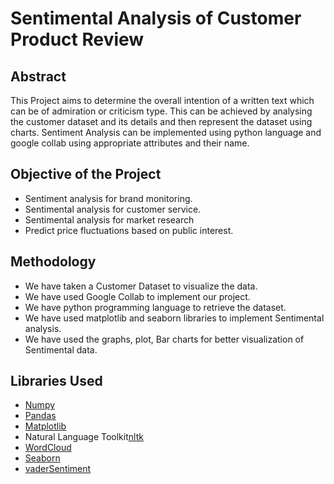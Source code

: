 # Sentimental Analysis of Customer Product Review

## Abstract 

This Project aims to determine the overall intention of a written text which can be of admiration or criticism type. 
This can be achieved by analysing the customer dataset and its details and then represent the dataset using charts. 
Sentiment Analysis can be implemented using python language and google collab using appropriate attributes and their name.

## Objective of the Project

* Sentiment analysis for brand monitoring.
* Sentimental analysis for customer service.
* Sentimental analysis for market research
* Predict price fluctuations based on public interest.

## Methodology

* We have taken a Customer Dataset to visualize the data.
* We have used Google Collab to implement our project.
* We have python programming language to retrieve the dataset.
* We have used matplotlib and seaborn libraries to implement Sentimental analysis.
* We have used the graphs, plot, Bar charts for better visualization of Sentimental data.

## Libraries Used

* [Numpy](https://numpy.org/doc/stable/user/whatisnumpy.html)
* [Pandas](https://pandas.pydata.org/pandas-docs/stable/getting_started/overview.html)
* [Matplotlib](https://matplotlib.org/)
* Natural Language Toolkit[nltk](https://www.nltk.org/)
* [WordCloud](https://pypi.org/project/wordcloud/)
* [Seaborn](https://seaborn.pydata.org/#:~:text=Seaborn%20is%20a%20Python%20data,introductory%20notes%20or%20the%20paper.)
* [vaderSentiment](https://pypi.org/project/vaderSentiment/)
